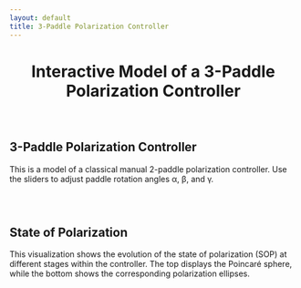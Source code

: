 ```yaml
---
layout: default
title: 3-Paddle Polarization Controller
---
```


<style>

	h1 {
		text-align: center;
		margin-bottom: 40px;
	}

	.container1 {
		display: flex;
		justify-content: center;
		gap: 20px;
		align-items: flex-start;
		flex-wrap: wrap;
	}

	.column {
		display: flex;
		flex-direction: column;
		align-items: center;
		width: 600px;
	}

	.text-block {
		height: 150px; /* Alignment by height of headings+text */
		margin-bottom: 10px;
	}

	.applet {
		width: 600px;
		height: 600px;
	}

	@media (max-width: 1260px) {
		.container {
		  flex-direction: column;
		  align-items: center;
		}

		.text-block {
		  height: auto;
		}
	}
</style>

<h1>Interactive Model of a 3-Paddle Polarization Controller</h1>

<div class="container1">
  <!-- Left column -->
  <div class="column">
    <div class="text-block">
      <h2>3-Paddle Polarization Controller</h2>
      <p>This is a model of a classical manual 2-paddle polarization controller. Use the sliders to adjust paddle rotation angles α, β, and γ.</p>
    </div>
    <div id="controller"></div>
    <div style="display: flex; gap: 0px; flex-wrap: wrap; justify-content: center;">
      <div id="ellips0"></div>
      <div id="ellips1"></div>
      <div id="ellips2"></div>
    </div>    

  </div>

  <!-- Right column -->
  <div class="column">
    <div class="text-block">
      <h2>State of Polarization</h2>
      <p>This visualization shows the evolution of the state of polarization (SOP) at different stages within the controller. The top displays the Poincaré sphere, while the bottom shows the corresponding polarization ellipses.</p>
    </div>
    <div id="poincare"></div>
  </div>
</div>


<script>
  function hexToRgb(hex) {
    hex = hex.replace('#', '');
    let r = parseInt(hex.substring(0, 2), 16);
    let g = parseInt(hex.substring(2, 4), 16);
    let b = parseInt(hex.substring(4, 6), 16);
    return [r, g, b];
  }

  function syncColor(sourceApplet, sourceObjectName, targetApplet, targetObjectName) {
    try {
      const hexColor = sourceApplet.getColor(sourceObjectName); // Получаем цвет
      const [r, g, b] = hexToRgb(hexColor); // Преобразуем в RGB
      targetApplet.setColor(targetObjectName, r, g, b); // Синхронизируем цвет
      console.log(`Synced color from ${sourceObjectName} to ${targetObjectName}: RGB(${r}, ${g}, ${b})`);
    } catch (e) {
      console.error(`Error syncing color:`, e);
    }
  }

  function syncCoords(sourceApplet, sourcePointName, targetApplet, targetObjectName) {
    try {
      const x = sourceApplet.getXcoord(sourcePointName);
      const y = sourceApplet.getYcoord(sourcePointName);
      const z = sourceApplet.getZcoord(sourcePointName);
      targetApplet.setCoords(targetObjectName, x, y, z);
      console.log(`Synced coords from ${sourcePointName} to ${targetObjectName}: [${x}, ${y}, ${z}]`);
    } catch (e) {
      console.error(`Error syncing coords:`, e);
    }
  }

  function syncValue(sourceApplet, sourceObjectName, targetApplet,targetObjectName) {
    // get value from controller and set value in poincare
	const value = 2*sourceApplet.getValue(sourceObjectName);/* Multiple by 2 due to double of angles on the Poincare sphere */
	targetApplet.setValue(targetObjectName, value);
	console.log(`Updated ${targetObjectName} in Poincare: ${value}`);
  } 
  
  function ggbOnInit(param) {
  	if (param == "controller") {
    // init update listeners for controller
      controller.registerObjectUpdateListener("α", () => syncValue(controller, "α", poincare, "th1"));
      controller.registerObjectUpdateListener("β", () => syncValue(controller, "β", poincare, "th2"));
	  }    
    
    if (param === "poincare") {
      // Регистрация listener'ов для обновления
      poincare.registerObjectUpdateListener("P0", () => syncCoords(poincare, "P0", ellips0, "S"));
      poincare.registerObjectUpdateListener("P1", () => syncCoords(poincare, "P1", ellips1, "S"));
      poincare.registerObjectUpdateListener("P2", () => syncCoords(poincare, "P2", ellips2, "S"));

      // Wait a little before setup
      setTimeout(() => {
	// initial setup
	syncValue(controller, "α", poincare, "th1");
      	syncValue(controller, "β", poincare, "th2");
	
	syncColor(poincare, "P0", ellips0, "ellips");
        syncColor(poincare, "P1", ellips1, "ellips");
        syncColor(poincare, "P2", ellips2, "ellips");

        syncCoords(poincare, "P0", ellips0, "S");
        syncCoords(poincare, "P1", ellips1, "S");
        syncCoords(poincare, "P2", ellips2, "S");
      }, 30); // delay 30 ms to upload all
    }
  }
  
  // Создание апплетов с уникальными идентификаторами
  var controller = new GGBApplet(createGGBParams("controller", "kfrkrdcp", {width: 600, height: 450}), true);
  var poincare = new GGBApplet(createGGBParams("poincare", "whv59uhb",{enableRightClick: true}), true);
  var ellips0 = new GGBApplet(createGGBParams("ellips0", "ar9nzxm3", {width: 150, height: 150}), true);
  var ellips1 = new GGBApplet(createGGBParams("ellips1", "ar9nzxm3", {width: 150, height: 150}), true);
  var ellips2 = new GGBApplet(createGGBParams("ellips2", "ar9nzxm3", {width: 150, height: 150}), true);

  window.onload = function () {
    // Вставка апплетов на страницу
    controller.inject("controller")
    poincare.inject("poincare");
    ellips0.inject("ellips0");
    ellips1.inject("ellips1");
    ellips2.inject("ellips2");
  };
  

</script>
